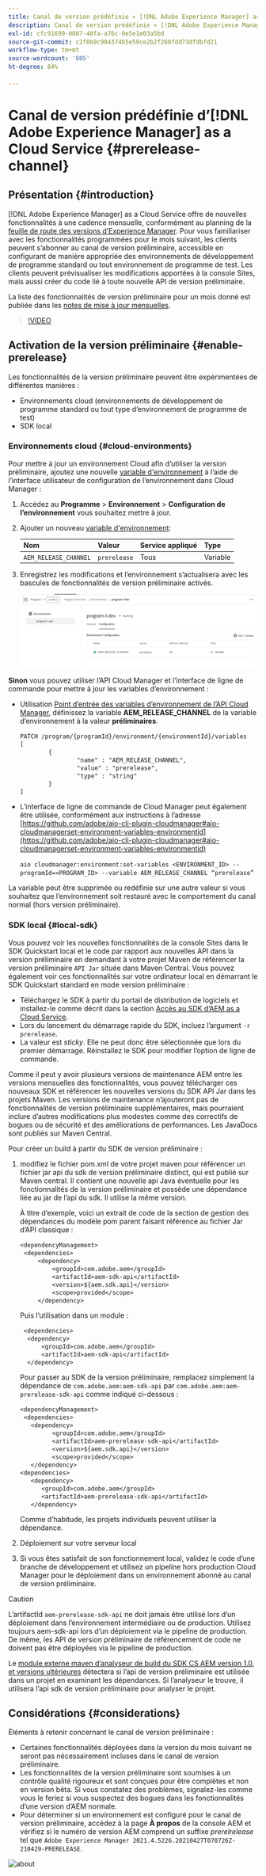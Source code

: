 ```yaml
---
title: Canal de version prédéfinie « [!DNL Adobe Experience Manager] as a Cloud Service »
description: Canal de version prédéfinie « [!DNL Adobe Experience Manager] as a Cloud Service »
exl-id: cfc91699-0087-40fa-a76c-0e5e1e03a5bd
source-git-commit: c2f0b9c904374b5e59ce2b2f268fdd73dfdbfd21
workflow-type: tm+mt
source-wordcount: '805'
ht-degree: 84%

---
```


# Canal de version prédéfinie d’[!DNL Adobe Experience Manager] as a Cloud Service {#prerelease-channel}


## Présentation {#introduction}

[!DNL Adobe Experience Manager] as a Cloud Service offre de nouvelles fonctionnalités à une cadence mensuelle, conformément au planning de la [feuille de route des versions d’Experience Manager](https://experienceleague.adobe.com/docs/experience-manager-release-information/aem-release-updates/update-releases-roadmap.html?lang=fr#aem-as-cloud-service). Pour vous familiariser avec les fonctionnalités programmées pour le mois suivant, les clients peuvent s’abonner au canal de version préliminaire, accessible en configurant de manière appropriée des environnements de développement de programme standard ou tout environnement de programme de test. Les clients peuvent prévisualiser les modifications apportées à la console Sites, mais aussi créer du code lié à toute nouvelle API de version préliminaire.

La liste des fonctionnalités de version préliminaire pour un mois donné est publiée dans les [notes de mise à jour mensuelles](/help/release-notes/release-notes-cloud/release-notes-current.md).

>[!VIDEO](/help/release-notes/assets/prerelease-overview.mp4)

## Activation de la version préliminaire {#enable-prerelease}

Les fonctionnalités de la version préliminaire peuvent être expérimentées de différentes manières :

* Environnements cloud (environnements de développement de programme standard ou tout type d’environnement de programme de test)
* SDK local

### Environnements cloud {#cloud-environments}

Pour mettre à jour un environnement Cloud afin d’utiliser la version préliminaire, ajoutez une nouvelle [variable d&#39;environnement](../implementing/cloud-manager/environment-variables.md) à l’aide de l’interface utilisateur de configuration de l’environnement dans Cloud Manager :

1. Accédez au **Programme** > **Environnement** > **Configuration de l’environnement** vous souhaitez mettre à jour.
1. Ajouter un nouveau [variable d&#39;environnement](../implementing/cloud-manager/environment-variables.md):

   | Nom | Valeur | Service appliqué | Type |
   |------|-------|-----------------|------|
   | `AEM_RELEASE_CHANNEL` | `prerelease` | Tous | Variable |

1. Enregistrez les modifications et l’environnement s’actualisera avec les bascules de fonctionnalités de version préliminaire activés.

   ![Nouvelle variable d’environnement](assets/env-configuration-prerelease.png)


**Sinon** vous pouvez utiliser l’API Cloud Manager et l’interface de ligne de commande pour mettre à jour les variables d’environnement :

* Utilisation [Point d’entrée des variables d’environnement de l’API Cloud Manager](https://developer.adobe.com/experience-cloud/cloud-manager/reference/api/#operation/patchEnvironmentVariables), définissez la variable **AEM_RELEASE_CHANNEL** de la variable d’environnement à la valeur **préliminaires**.

   ```
   PATCH /program/{programId}/environment/{environmentId}/variables
   [
           {
                   "name" : "AEM_RELEASE_CHANNEL",
                   "value" : "prerelease",
                   "type" : "string"
           }
   ]
   ```

* L’interface de ligne de commande de Cloud Manager peut également être utilisée, conformément aux instructions à l’adresse [https://github.com/adobe/aio-cli-plugin-cloudmanager#aio-cloudmanagerset-environment-variables-environmentid](https://github.com/adobe/aio-cli-plugin-cloudmanager#aio-cloudmanagerset-environment-variables-environmentid)

   ```aio cloudmanager:environment:set-variables <ENVIRONMENT_ID> --programId=<PROGRAM_ID> --variable AEM_RELEASE_CHANNEL “prerelease”```


La variable peut être supprimée ou redéfinie sur une autre valeur si vous souhaitez que l’environnement soit restauré avec le comportement du canal normal (hors version préliminaire).

### SDK local {#local-sdk}

Vous pouvez voir les nouvelles fonctionnalités de la console Sites dans le SDK Quickstart local et le code par rapport aux nouvelles API dans la version préliminaire en demandant à votre projet Maven de référencer la version préliminaire `API Jar` située dans Maven Central. Vous pouvez également voir ces fonctionnalités sur votre ordinateur local en démarrant le SDK Quickstart standard en mode version préliminaire :

* Téléchargez le SDK à partir du portail de distribution de logiciels et installez-le comme décrit dans la section [Accès au SDK d’AEM as a Cloud Service](/help/implementing/developing/introduction/aem-as-a-cloud-service-sdk.md).
* Lors du lancement du démarrage rapide du SDK, incluez l’argument `-r prerelease`.
* La valeur est *sticky*. Elle ne peut donc être sélectionnée que lors du premier démarrage. Réinstallez le SDK pour modifier l’option de ligne de commande.

Comme il peut y avoir plusieurs versions de maintenance AEM entre les versions mensuelles des fonctionnalités, vous pouvez télécharger ces nouveaux SDK et référencer les nouvelles versions du SDK API Jar dans les projets Maven. Les versions de maintenance n’ajouteront pas de fonctionnalités de version préliminaire supplémentaires, mais pourraient inclure d’autres modifications plus modestes comme des correctifs de bogues ou de sécurité et des améliorations de performances.
Les JavaDocs sont publiés sur Maven Central.

Pour créer un build à partir du SDK de version préliminaire :

1. modifiez le fichier pom.xml de votre projet maven pour référencer un fichier jar api du sdk de version préliminaire distinct, qui est publié sur Maven central. Il contient une nouvelle api Java éventuelle pour les fonctionnalités de la version préliminaire et possède une dépendance liée au jar de l’api du sdk. Il utilise la même version.

   À titre d’exemple, voici un extrait de code de la section de gestion des dépendances du modèle pom parent faisant référence au fichier Jar d’API classique :

   ```
   <dependencyManagement>
    <dependencies>
        <dependency>
            <groupId>com.adobe.aem</groupId>
            <artifactId>aem-sdk-api</artifactId>
            <version>${aem.sdk.api}</version>
            <scope>provided</scope>
        </dependency>
   ```

   Puis l’utilisation dans un module :

   ```
    <dependencies>
     <dependency>
         <groupId>com.adobe.aem</groupId>
         <artifactId>aem-sdk-api</artifactId>
     </dependency>
   ```

   Pour passer au SDK de la version préliminaire, remplacez simplement la dépendance de `com.adobe.aem:aem-sdk-api` par `com.adobe.aem:aem-prerelease-sdk-api` comme indiqué ci-dessous :

   ```
   <dependencyManagement>
    <dependencies>
      <dependency>
            <groupId>com.adobe.aem</groupId>
            <artifactId>aem-prerelease-sdk-api</artifactId>
            <version>${aem.sdk.api}</version>
            <scope>provided</scope>
      </dependency>
   <dependencies>
      <dependency>
         <groupId>com.adobe.aem</groupId>
         <artifactId>aem-prerelease-sdk-api</artifactId>
      </dependency>
   ```

   Comme d’habitude, les projets individuels peuvent utiliser la dépendance.

1. Déploiement sur votre serveur local
1. Si vous êtes satisfait de son fonctionnement local, validez le code d’une branche de développement et utilisez un pipeline hors production Cloud Manager pour le déploiement dans un environnement abonné au canal de version préliminaire.

>[!CAUTION]
> 
> L’artifactId `aem-prerelease-sdk-api` ne doit jamais être utilisé lors d’un déploiement dans l’environnement intermédiaire ou de production. Utilisez toujours aem-sdk-api lors d’un déploiement via le pipeline de production. De même, les API de version préliminaire de référencement de code ne doivent pas être déployées via le pipeline de production.

Le [module externe maven d’analyseur de build du SDK CS AEM version 1.0, et versions ultérieures](https://experienceleague.adobe.com/docs/experience-manager-core-components/using/developing/archetype/build-analyzer-maven-plugin.html?lang=fr#developing) détectera si l’api de version préliminaire est utilisée dans un projet en examinant les dépendances. Si l’analyseur le trouve, il utilisera l’api sdk de version préliminaire pour analyser le projet.

## Considérations {#considerations}

Éléments à retenir concernant le canal de version préliminaire :

* Certaines fonctionnalités déployées dans la version du mois suivant ne seront pas nécessairement incluses dans le canal de version préliminaire.
* Les fonctionnalités de la version préliminaire sont soumises à un contrôle qualité rigoureux et sont conçues pour être complètes et non en version bêta. Si vous constatez des problèmes, signalez-les comme vous le feriez si vous suspectez des bogues dans les fonctionnalités d’une version d’AEM normale.
* Pour déterminer si un environnement est configuré pour le canal de version préliminaire, accédez à la page **À propos** de la console AEM et vérifiez si le numéro de version AEM comprend un suffixe *prerelrelease* tel que ```Adobe Experience Manager 2021.4.5226.20210427T070726Z-210429-PRERELEASE```.

![about](/help/release-notes/assets/about.png)
